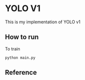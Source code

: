 # YOLO V1
This is my implementation of YOLO v1

## How to run
To train
```
python main.py
```
## Reference
